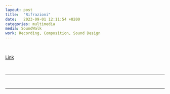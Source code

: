 ```yaml
---
layout: post
title:  "Rifrazioni"
date:   2023-09-01 12:11:54 +0200
categories: multimedia
media: SoundWalk
work: Recording, Composition, Sound Design
---
```


<br>

[Link](https://teatrocarcano.com/eventi/passeggiata-sonora-imagine-2324.htm?Url=passeggiata-sonora-imagine-2324)

<br>

----



<br>


----

<br>



